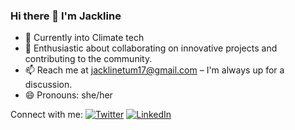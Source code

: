 ### Hi there 👋 I'm Jackline

- 🔭 Currently into Climate tech 
- 👯 Enthusiastic about collaborating on innovative projects and contributing to the community.
- 📫 Reach me at jacklinetum17@gmail.com – I'm always up for a discussion.
- 😄 Pronouns: she/her

Connect with me:
[![Twitter](https://img.shields.io/badge/Twitter-%40jacklinetum-blue)](https://twitter.com/jackline_tum) 
[![LinkedIn](https://img.shields.io/badge/LinkedIn-JacklineTum-blue)](https://www.linkedin.com/in/jackline-tum/)

